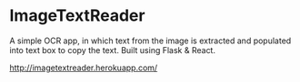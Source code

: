 # ImageTextReader

A simple OCR app, in which text from the image is extracted and populated into text box to copy the text. Built using Flask & React.

http://imagetextreader.herokuapp.com/
